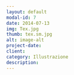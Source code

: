 ```yaml
---
layout: default
modal-id: 7
date: 2014-07-13
img: Tex.jpg
thumb: tex.sm.jpg
alt: image-alt
project-date: 
client: 
category: Illustrazione
description: 
---
```

